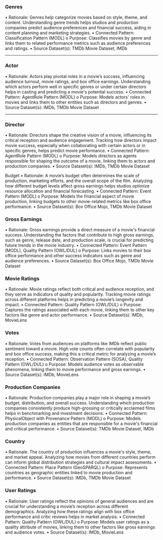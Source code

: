 ### Genres
•	Rationale: Genres help categorize movies based on style, theme, and content. Understanding genre trends helps studios and production companies predict audience preferences and financial success, aiding in content planning and marketing strategies.
•	Connected Pattern: Classification Pattern (MODL)
o	Purpose: Classifies movies by genre and links them to related performance metrics such as audience preferences and ratings.
•	Source Dataset(s): TMDb Movie Dataset, IMDb
________________________________________
### Actor
•	Rationale: Actors play pivotal roles in a movie’s success, influencing audience turnout, movie ratings, and box office earnings. Understanding which actors perform well in specific genres or under certain directors helps in casting and predicting a movie's potential success.
•	Connected Pattern: AgentRole Pattern (MODL)
o	Purpose: Models actors' roles in movies and links them to other entities such as directors and genres.
•	Source Dataset(s): IMDb, TMDb Movie Dataset
________________________________________
### Director
•	Rationale: Directors shape the creative vision of a movie, influencing its critical reception and audience engagement. Tracking how directors impact movie success, especially when collaborating with certain actors or in specific genres, helps predict movie performance.
•	Connected Pattern: AgentRole Pattern (MODL)
o	Purpose: Models directors as agents responsible for shaping the outcome of a movie, linking them to actors and production companies.
•	Source Dataset(s): IMDb, TMDb Movie Dataset

Budget
•	Rationale: A movie’s budget often determines the scale of production, marketing efforts, and the overall scope of the film. Analyzing how different budget levels affect gross earnings helps studios optimize resource allocation and financial forecasting.
•	Connected Pattern: Event Pattern (MODL)
o	Purpose: Models the financial aspect of movie production, linking budgets to other movie-related metrics like box office performance.
•	Source Dataset(s): Box Office Mojo, TMDb Movie Dataset
 
### Gross Earnings
•	Rationale: Gross earnings provide a direct measure of a movie's financial success. Understanding the factors that contribute to high gross earnings, such as genre, release date, and production scale, is crucial for predicting future trends in the movie industry.
•	Connected Pattern: Event Pattern (MODL), Quality Pattern (OWL/DUL)
o	Purpose: Links movies to their box office performance and other success indicators such as genre and audience preferences.
•	Source Dataset(s): Box Office Mojo, TMDb Movie Dataset
 
### Movie Ratings
•	Rationale: Movie ratings reflect both critical and audience reception, and they serve as indicators of quality and popularity. Tracking movie ratings across different platforms helps in predicting a movie’s longevity and impact.
•	Connected Pattern: Quality Pattern (OWL/DUL)
o	Purpose: Captures the ratings associated with each movie, linking them to other key factors like genre and actor performance.
•	Source Dataset(s): IMDb, MovieLens
 
### Votes
•	Rationale: Votes from audiences on platforms like IMDb reflect public sentiment toward a movie. High vote counts often correlate with popularity and box office success, making this a critical metric for analyzing a movie’s reception.
•	Connected Pattern: Observation Pattern (SOSA), Quality Pattern (OWL/DUL)
o	Purpose: Models audience votes as observable phenomena, linking them to movie performance and gross earnings.
•	Source Dataset(s): IMDb, MovieLens
 
### Production Companies
•	Rationale: Production companies play a major role in shaping a movie’s budget, distribution, and overall success. Understanding which production companies consistently produce high-grossing or critically acclaimed films helps in benchmarking and investment decisions.
•	Connected Pattern: PhysicalObject with Provenance Pattern (MODL)
o	Purpose: Models production companies as entities that are responsible for a movie's financial and critical performance.
•	Source Dataset(s): TMDb Movie Dataset, IMDb
 
### Country
•	Rationale: The country of production influences a movie's style, theme, and market appeal. Analyzing how movies from different countries perform can inform global distribution strategies and cultural impact assessments.
•	Connected Pattern: Place Pattern (GeoSPARQL)
o	Purpose: Represents countries as geographic entities linked to movie production and performance.
•	Source Dataset(s): IMDb, TMDb Movie Dataset
 
### User Ratings
•	Rationale: User ratings reflect the opinions of general audiences and are crucial for understanding a movie’s reception across different demographics. Analyzing how these ratings align with box office performance and critic reviews helps in market analysis.
•	Connected Pattern: Quality Pattern (OWL/DUL)
o	Purpose: Models user ratings as a quality attribute of movies, linking them to other factors like gross earnings and audience votes.
•	Source Dataset(s): IMDb, MovieLens


